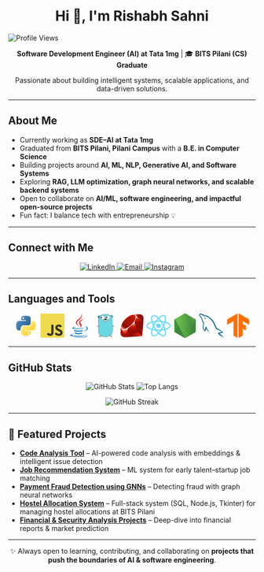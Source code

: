 <h1 align="center">Hi 👋, I'm Rishabh Sahni</h1>  

![Profile Views](https://komarev.com/ghpvc/?username=RISHABH4SAHNI&label=Profile%20views&color=0e75b6&style=flat)

<p align="center">
  <b>Software Development Engineer (AI) at Tata 1mg</b> | 🎓 <b>BITS Pilani (CS) Graduate</b>  
</p>  

<p align="center">
  Passionate about building intelligent systems, scalable applications, and data-driven solutions.  
</p>  

---

## About Me
- Currently working as **SDE–AI at Tata 1mg**  
- Graduated from **BITS Pilani, Pilani Campus** with a **B.E. in Computer Science**  
- Building projects around **AI, ML, NLP, Generative AI, and Software Systems**  
- Exploring **RAG, LLM optimization, graph neural networks, and scalable backend systems**  
- Open to collaborate on **AI/ML, software engineering, and impactful open-source projects**  
- Fun fact: I balance tech with entrepreneurship 💡  

---

## Connect with Me  
<p align="center">
  <a href="https://www.linkedin.com/in/rishabh-sahni-612229244/">
    <img src="https://img.icons8.com/fluency/48/linkedin.png" alt="LinkedIn"/>
  </a>
  <a href="mailto:rishabhasahni2002@gmail.com">
    <img src="https://img.icons8.com/fluency/48/gmail-new.png" alt="Email"/>
  </a>
  <a href="https://www.instagram.com/rishabh_sahni__">
    <img src="https://img.icons8.com/fluency/48/instagram-new.png" alt="Instagram"/>
  </a>
</p>  

---

## Languages and Tools  
<p align="center">
  <img src="https://raw.githubusercontent.com/devicons/devicon/master/icons/python/python-original.svg" width="50" height="50"/>
  <img src="https://raw.githubusercontent.com/devicons/devicon/master/icons/javascript/javascript-original.svg" width="50" height="50"/>
  <img src="https://raw.githubusercontent.com/devicons/devicon/master/icons/java/java-original.svg" width="50" height="50"/>
  <img src="https://raw.githubusercontent.com/devicons/devicon/master/icons/go/go-original.svg" width="50" height="50"/>
  <img src="https://raw.githubusercontent.com/devicons/devicon/master/icons/ruby/ruby-original.svg" width="50" height="50"/>
  <img src="https://raw.githubusercontent.com/devicons/devicon/master/icons/react/react-original.svg" width="50" height="50"/>
  <img src="https://raw.githubusercontent.com/devicons/devicon/master/icons/nodejs/nodejs-original.svg" width="50" height="50"/>
  <img src="https://raw.githubusercontent.com/devicons/devicon/master/icons/mysql/mysql-original.svg" width="50" height="50"/>
  <img src="https://raw.githubusercontent.com/devicons/devicon/master/icons/tensorflow/tensorflow-original.svg" width="50" height="50"/>
</p>  

---

## GitHub Stats  
<p align="center">
  <img src="https://github-readme-stats.vercel.app/api?username=RISHABH4SAHNI&show_icons=true&theme=radical" alt="GitHub Stats" height="160"/>
  <img src="https://github-readme-stats.vercel.app/api/top-langs/?username=RISHABH4SAHNI&layout=compact&theme=radical" alt="Top Langs" height="160"/>
</p>  

<p align="center">
  <img src="https://github-readme-streak-stats.herokuapp.com/?user=RISHABH4SAHNI&theme=radical" alt="GitHub Streak"/>
</p>  

---

## 🚀 Featured Projects  
- **[Code Analysis Tool](https://github.com/RISHABH4SAHNI/Code_Analysis_Tool)** – AI-powered code analysis with embeddings & intelligent issue detection  
- **[Job Recommendation System](https://github.com/RISHABH4SAHNI/Job-Recommendation-System)** – ML system for early talent–startup job matching  
- **[Payment Fraud Detection using GNNs](https://github.com/RISHABH4SAHNI/Payment-Fraud-Detection-using-Graph-Neural-Networks-)** – Detecting fraud with graph neural networks  
- **[Hostel Allocation System](https://github.com/RISHABH4SAHNI/Hostel-Allocation)** – Full-stack system (SQL, Node.js, Tkinter) for managing hostel allocations at BITS Pilani  
- **[Financial & Security Analysis Projects](https://github.com/RISHABH4SAHNI?tab=repositories&q=analysis)** – Deep-dive into financial reports & market prediction  

---

<p align="center">
✨ Always open to learning, contributing, and collaborating on <b>projects that push the boundaries of AI & software engineering</b>.  
</p>
